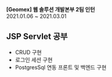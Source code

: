 <strong>[Geomex] 웹 솔루션 개발본부 2팀 인턴</strong><br>
2021.01.06 ~ 2021.03.01 <br>

## JSP Servlet 공부
* CRUD 구현
* 로그인 세션 구현
* PostgresSql 연동 프론트 및 백엔드 구현
